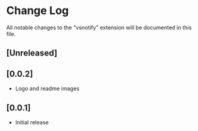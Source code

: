 # Change Log

All notable changes to the "vsnotify" extension will be documented in this file.

## [Unreleased]

## [0.0.2]
- Logo and readme images

## [0.0.1]
- Initial release
